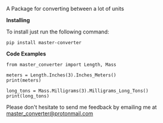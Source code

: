 A Package for converting between a lot of units

**Installing**

To install just run the following command:

```
pip install master-converter
```

**Code Examples**

```
from master_converter import Length, Mass

meters = Length.Inches(3).Inches_Meters()
print(meters)

long_tons = Mass.Milligrams(3).Milligrams_Long_Tons()
print(long_tons)
```

Please don't hesitate to send me feedback by emailing me at master_converter@protonmail.com
